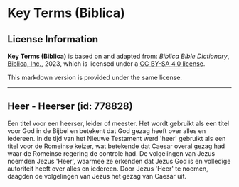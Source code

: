 # Key Terms (Biblica)

## License Information

**Key Terms (Biblica)** is based on and adapted from: _Biblica Bible Dictionary_, [Biblica, Inc.](https://www.biblica.com/), 2023, which is licensed under a [CC BY-SA 4.0 license](https://creativecommons.org/licenses/by-sa/4.0/legalcode.en).

This markdown version is provided under the same license.



--------------------------------

## Heer - Heerser (id: 778828)

Een titel voor een heerser, leider of meester. Het wordt gebruikt als een titel voor God in de Bijbel en betekent dat God gezag heeft over alles en iedereen. In de tijd van het Nieuwe Testament werd 'heer' gebruikt als een titel voor de Romeinse keizer, wat betekende dat Caesar overal gezag had waar de Romeinse regering de controle had. De volgelingen van Jezus noemden Jezus 'Heer', waarmee ze erkenden dat Jezus God is en volledige autoriteit heeft over alles en iedereen. Door Jezus 'Heer' te noemen, daagden de volgelingen van Jezus het gezag van Caesar uit.


